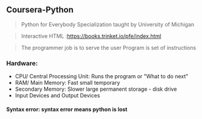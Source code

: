 ## Coursera-Python

> Python for Everybody Specialization taught by University of Michigan

> Interactive HTML :https://books.trinket.io/pfe/index.html

> The programmer job is to serve the user
> Program is set of instructions

### Hardware:

- CPU/ Central Processing Unit: Runs the program or "What to do next"
- RAM/ Main Memory: Fast small temporary
- Secondary Memory: Slower large permanent storage - disk drive
- Input Devices and Output Devices

#### Syntax error: syntax error means python is lost
